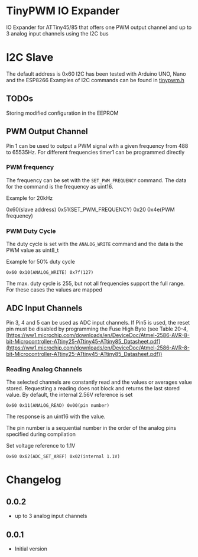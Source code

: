 # TinyPWM IO Expander

IO Expander for ATTiny45/85 that offers one PWM output channel and up to 3 analog input channels using the I2C bus

# I2C Slave

The default address is 0x60
I2C has been tested with Arduino UNO, Nano and the ESP8266
Examples of I2C commands can be found in [tinypwm.h](https://github.com/sascha432/TinyPwm/blob/main/include/tinypwm.h)



## TODOs

Storing modified configuration in the EEPROM

## PWM Output Channel

Pin 1 can be used to output a PWM signal with a given frequency from 488 to 65535Hz. For different frequencies timer1 can be programmed directly

### PWM frequency

The frequency can be set with the `SET_PWM_FREQUENCY` command. The data for the command is the frequency as uint16.

Example for 20kHz

0x60(slave address) 0x51(SET_PWM_FREQUENCY) 0x20 0x4e(PWM frequency)

### PWM Duty Cycle

The duty cycle is set with the `ANALOG_WRITE` command and the data is the PWM value as uint8_t

Example for 50% duty cycle

`0x60 0x10(ANALOG_WRITE) 0x7f(127)`

The max. duty cycle is 255, but not all frequencies support the full range. For these cases the values are mapped

## ADC Input Channels

Pin 3, 4 and 5 can be used as ADC input channels. If Pin5 is used, the reset pin must be disabled by programming the Fuse High Byte (see Table 20-4, [https://ww1.microchip.com/downloads/en/DeviceDoc/Atmel-2586-AVR-8-bit-Microcontroller-ATtiny25-ATtiny45-ATtiny85_Datasheet.pdf](https://ww1.microchip.com/downloads/en/DeviceDoc/Atmel-2586-AVR-8-bit-Microcontroller-ATtiny25-ATtiny45-ATtiny85_Datasheet.pdf))

### Reading Analog Channels

The selected channels are constantly read and the values or averages value stored. Requesting a reading does not block and returns the last stored value. By default, the internal 2.56V reference is set

`0x60 0x11(ANALOG_READ) 0x00(pin number)`

The response is an uint16 with the value.

The pin number is a sequential number in the order of the analog pins specified during compilation

Set voltage reference to 1.1V

`0x60 0x62(ADC_SET_AREF) 0x02(internal 1.1V)`


# Changelog

## 0.0.2

 - up to 3 analog input channels

## 0.0.1

- Initial version